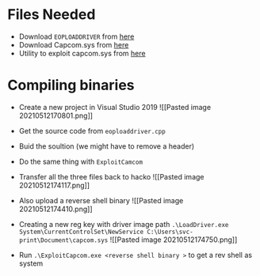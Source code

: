 # Files Needed
- Download `EOPLOADDRIVER` from [here](https://github.com/TarlogicSecurity/EoPLoadDriver/)
- Download Capcom.sys from [here](https://github.com/FuzzySecurity/Capcom-Rootkit/raw/master/Driver/Capcom.sys)
- Utility to exploit capcom.sys from [here](https://github.com/tandasat/ExploitCapcom.git)

# Compiling binaries
- Create a new project in Visual Studio 2019
![[Pasted image 20210512170801.png]]
- Get the source code from `eoploaddriver.cpp`
- Buid the soultion (we might have to remove a header)
- Do the same thing with `ExploitCamcom`
- Transfer all the three files back to hacko 
![[Pasted image 20210512174117.png]]
- Also upload a reverse shell binary
![[Pasted image 20210512174410.png]]

- Creating a new reg key with driver image path
`.\LoadDriver.exe System\CurrentControlSet\NewService C:\Users\svc-print\Document\capcom.sys`
![[Pasted image 20210512174750.png]]

- Run `.\ExploitCapcom.exe <reverse shell binary >` to get a rev shell as system
